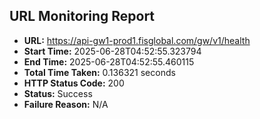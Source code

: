 ## URL Monitoring Report

- **URL:** https://api-gw1-prod1.fisglobal.com/gw/v1/health
- **Start Time:** 2025-06-28T04:52:55.323794
- **End Time:** 2025-06-28T04:52:55.460115
- **Total Time Taken:** 0.136321 seconds
- **HTTP Status Code:** 200
- **Status:** Success
- **Failure Reason:** N/A
